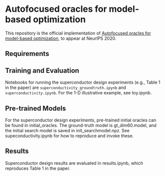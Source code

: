 # Autofocused oracles for model-based optimization

This repository is the official implementation of [Autofocused oracles for model-based optimization](https://arxiv.org/abs/2006.08052), to appear at NeurIPS 2020.

## Requirements

## Training and Evaluation

Notebooks for running the superconductor design experiments (e.g., Table 1 in the paper) are ```superconductivity_groundtruth.ipynb``` and
```superconductivity.ipynb```. For the 1-D illustrative example, see toy.ipynb.

## Pre-trained Models

For the superconductor design experiments, pre-trained initial oracles can be found in initial_oracles. The ground-truth model is
gt_dim60.model, and the initial search model is saved in init_searchmodel.npz. See supeconductivity.ipynb for how to
reproduce and invoke these.

## Results

Superconductor design results are evaluated in results.ipynb, which reproduces Table 1 in the paper.

